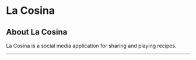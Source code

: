 # La Cosina

## About La Cosina

La Cosina is a social media application for sharing and playing recipes.

___
